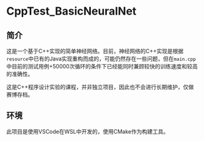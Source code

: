 # CppTest_BasicNeuralNet

## 简介

这是一个基于C++实现的简单神经网络。目前，神经网络的C++实现是根据`resource`中已有的Java实现重构而成的，可能仍然存在一些问题，但在`main.cpp`中目前的测试用例+50000次循环的条件下已经能同时兼顾较快的训练速度和较高的准确性。

这是C++程序设计实验的课程，并非独立项目，因此也不会进行长期维护，仅做赛博存档。

## 环境

此项目是使用VSCode在WSL中开发的，使用CMake作为构建工具。
